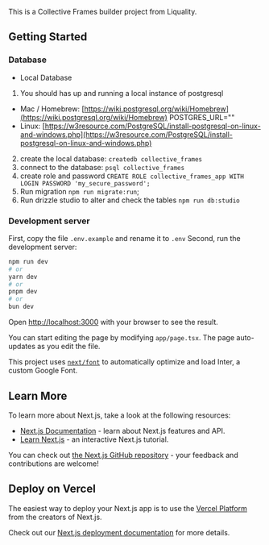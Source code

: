 This is a Collective Frames builder project from Liquality.

## Getting Started

### Database
- Local Database
1. You should has up and running a local instance of postgresql 
- Mac / Homebrew: [https://wiki.postgresql.org/wiki/Homebrew](https://wiki.postgresql.org/wiki/Homebrew)
POSTGRES_URL=""
- Linux: [https://w3resource.com/PostgreSQL/install-postgresql-on-linux-and-windows.php](https://w3resource.com/PostgreSQL/install-postgresql-on-linux-and-windows.php)

2. create the local database: `createdb collective_frames`
3. connect to the database: `psql collective_frames`
4. create role and password `CREATE ROLE collective_frames_app WITH LOGIN PASSWORD 'my_secure_password';`
5. Run migration `npm run migrate:run`;
6. Run drizzle studio to alter and check the tables `npm run db:studio`

### Development server
First, copy the file `.env.example` and rename it to `.env` 
Second, run the development server:

```bash
npm run dev
# or
yarn dev
# or
pnpm dev
# or
bun dev
```

Open [http://localhost:3000](http://localhost:3000) with your browser to see the result.

You can start editing the page by modifying `app/page.tsx`. The page auto-updates as you edit the file.

This project uses [`next/font`](https://nextjs.org/docs/basic-features/font-optimization) to automatically optimize and load Inter, a custom Google Font.

## Learn More

To learn more about Next.js, take a look at the following resources:

- [Next.js Documentation](https://nextjs.org/docs) - learn about Next.js features and API.
- [Learn Next.js](https://nextjs.org/learn) - an interactive Next.js tutorial.

You can check out [the Next.js GitHub repository](https://github.com/vercel/next.js/) - your feedback and contributions are welcome!

## Deploy on Vercel

The easiest way to deploy your Next.js app is to use the [Vercel Platform](https://vercel.com/new?utm_medium=default-template&filter=next.js&utm_source=create-next-app&utm_campaign=create-next-app-readme) from the creators of Next.js.

Check out our [Next.js deployment documentation](https://nextjs.org/docs/deployment) for more details.
